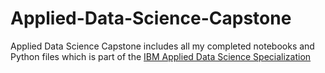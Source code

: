 # Applied-Data-Science-Capstone
Applied Data Science Capstone includes all my completed notebooks and Python files which is part of the [IBM Applied Data Science Specialization](https://www.coursera.org/specializations/applied-data-science) 
 
